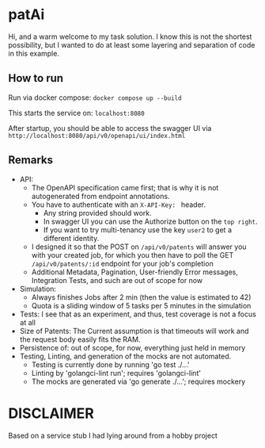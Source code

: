 # patAi
Hi, and a warm welcome to my task solution. I know this is not the shortest possibility, but I wanted to do at least some layering and separation of code in this example.

## How to run
Run via docker compose: `docker compose up --build`

This starts the service on: `localhost:8080`

After startup, you should be able to access the swagger UI via `http://localhost:8080/api/v0/openapi/ui/index.html`


## Remarks
* API:
  * The OpenAPI specification came first; that is why it is not autogenerated from endpoint annotations.
  * You have to authenticate with an `X-API-Key: ` header. 
    * Any string provided should work. 
    * In swagger UI you can use the Authorize button on the `top right`. 
    * If you want to try multi-tenancy use the key `user2` to get a different identity.
  * I designed it so that the POST on `/api/v0/patents` will answer you with your created job, for which you then have to poll the GET `/api/v0/patents/:id` endpoint for your job's completion
  * Additional Metadata, Pagination, User-friendly Error messages, Integration Tests, and such are out of scope for now
* Simulation:
  * Always finishes Jobs after 2 min (then the value is estimated to 42)
  * Quota is a sliding window of 5 tasks per 5 minutes in the simulation 
* Tests: I see that as an experiment, and thus, test coverage is not a focus at all
* Size of Patents: The Current assumption is that timeouts will work and the request body easily fits the RAM.
* Persistence of: out of scope, for now, everything just held in memory
* Testing, Linting, and generation of the mocks are not automated.
  * Testing is currently done by running 'go test ./...'
  * Linting by 'golangci-lint run'; requires 'golangci-lint'
  * The mocks are generated via 'go generate ./...'; requires mockery

# DISCLAIMER
Based on a service stub I had lying around from a hobby project